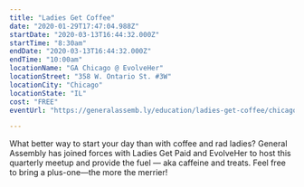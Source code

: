 ```yaml
---
title: "Ladies Get Coffee"
date: "2020-01-29T17:47:04.988Z"
startDate: "2020-03-13T16:44:32.000Z"
startTime: "8:30am"
endDate: "2020-03-13T16:44:32.000Z"
endTime: "10:00am"
locationName: "GA Chicago @ EvolveHer"
locationStreet: "358 W. Ontario St. #3W"
locationCity: "Chicago"
locationState: "IL"
cost: "FREE"
eventUrl: "https://generalassemb.ly/education/ladies-get-coffee/chicago/97955"

---
```


What better way to start your day than with coffee and rad ladies? General Assembly has joined forces with Ladies Get Paid and EvolveHer to host this quarterly meetup and provide the fuel — aka caffeine and treats. Feel free to bring a plus-one—the more the merrier!

